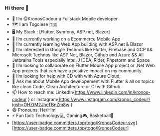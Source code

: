 ### Hi there 👋
- 👋 I’m @KronosCodeur a Fullstack Mobile developer
- 🗺️ I am Togolese :togo:
- 🖥️ My Stack : [Flutter, Symfony, ASP.net, Blazor]
- 🔭 I’m currently working on a Ecommerce Mobile App
- 🌱 I’m currently learning Web App building with ASP.net & Blazor
- 👀 I’m interested in Google Technos like Flutter, Firebase and GCP && Microsoft Technos like ASP.Net, Blazor, Github and Azure && All Jetbrains Tools especially IntelliJ IDEA, Rider, Phpstorm and Space
- 👯 I’m looking to collaborate on Flutter Mobile App project or .Net Web App projects that can have a positive impact on my community.
- 🤔 I’m looking for help with CD with with Azure Cloud;
- 💬 Ask me about Mobile App developement with Flutter & all on topics like clean Code, Clean Architecture or CI with Github.
- 📫 How to reach me: LinkedIn{https://www.linkedin.com/in/kronos-codeur } or Instagram{https://www.instagram.com/kronos_codeur?igsh=OHZtM2JheTBnZm8w }
- 😄 Pronouns: He/Him
- ⚡ Fun fact: Technology💻, Gaming🎮, Basketball🏀
- [https://user-badge.committers.top/togo/KronosCodeur.svg] [https://user-badge.committers.top/togo/KronosCodeur]
